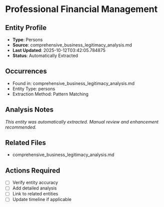# Professional Financial Management

## Entity Profile
- **Type**: Persons
- **Source**: comprehensive_business_legitimacy_analysis.md
- **Last Updated**: 2025-10-12T03:42:05.784875
- **Status**: Automatically Extracted

## Occurrences
- Found in: comprehensive_business_legitimacy_analysis.md
- Entity Type: persons
- Extraction Method: Pattern Matching

## Analysis Notes
*This entity was automatically extracted. Manual review and enhancement recommended.*

## Related Files
- comprehensive_business_legitimacy_analysis.md

## Actions Required
- [ ] Verify entity accuracy
- [ ] Add detailed analysis
- [ ] Link to related entities
- [ ] Update timeline if applicable
